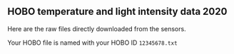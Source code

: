 
## HOBO temperature and light intensity data 2020

Here are the raw files directly downloaded from the sensors.

Your HOBO file is named with your HOBO ID `12345678.txt`
